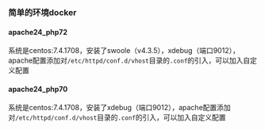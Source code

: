 ### 简单的环境docker

#### apache24_php72

系统是centos:7.4.1708，安装了swoole（v4.3.5），xdebug（端口9012），apache配置添加对`/etc/httpd/conf.d/vhost`目录的`.conf`的引入，可以加入自定义配置

#### apache24_php70

系统是centos:7.4.1708，安装了xdebug（端口9012），apache配置添加对`/etc/httpd/conf.d/vhost`目录的`.conf`的引入，可以加入自定义配置

